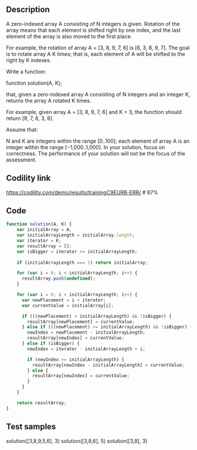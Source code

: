 ## Description
A zero-indexed array A consisting of N integers is given. Rotation of the array means that each element is shifted right by one index, and the last element of the array is also moved to the first place.

For example, the rotation of array A = [3, 8, 9, 7, 6] is [6, 3, 8, 9, 7]. The goal is to rotate array A K times; that is, each element of A will be shifted to the right by K indexes.

Write a function:

function solution(A, K);

that, given a zero-indexed array A consisting of N integers and an integer K, returns the array A rotated K times.

For example, given array A = [3, 8, 9, 7, 6] and K = 3, the function should return [9, 7, 6, 3, 8].

Assume that:

N and K are integers within the range [0..100];
each element of array A is an integer within the range [−1,000..1,000].
In your solution, focus on correctness. The performance of your solution will not be the focus of the assessment.

## Codility link
https://codility.com/demo/results/trainingC9EURB-ERR/ # 87%

## Code
```javascript
function solution(A, K) {
    var initialArray = A;
    var initialArrayLength = initialArray.length;
    var iterator = K;
    var resultArray = [];
    var isBigger = iterator >= initialArrayLength;
    
    if (initialArrayLength === 1) return initialArray;

    for (var i = 0; i < initialArrayLength; i++) {
      resultArray.push(undefined);
    }

    for (var i = 0; i < initialArrayLength; i++) {
      var newPlacement = i + iterator;
      var currentValue = initialArray[i];

      if (((newPlacement) < initialArrayLength) && !isBigger) {
        resultArray[newPlacement] = currentValue;
      } else if (((newPlacement) >= initialArrayLength) && !isBigger) {
        newIndex = newPlacement - initialArrayLength;
        resultArray[newIndex] = currentValue;
      } else if (isBigger) {
        newIndex = iterator - initialArrayLength + i;

        if (newIndex >= initialArrayLength) {
          resultArray[newIndex - initialArrayLength] = currentValue;
        } else {
          resultArray[newIndex] = currentValue;
        }
      }
    }

    return resultArray;
}
```

## Test samples
solution([3,8,9,5,6], 3)
solution([3,8,6], 5)
solution([3,8], 3)
